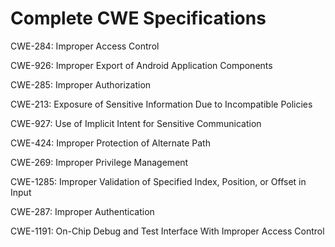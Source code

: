 

# Complete CWE Specifications

CWE-284: Improper Access Control

CWE-926: Improper Export of Android Application Components

CWE-285: Improper Authorization

CWE-213: Exposure of Sensitive Information Due to Incompatible Policies

CWE-927: Use of Implicit Intent for Sensitive Communication

CWE-424: Improper Protection of Alternate Path

CWE-269: Improper Privilege Management

CWE-1285: Improper Validation of Specified Index, Position, or Offset in Input

CWE-287: Improper Authentication

CWE-1191: On-Chip Debug and Test Interface With Improper Access Control